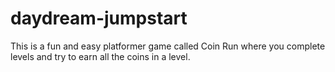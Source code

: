 # daydream-jumpstart
This is a fun and easy platformer game called Coin Run where you complete levels and try to earn all the coins in a level.
